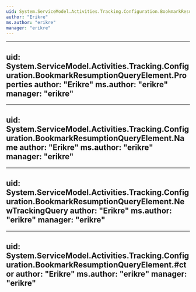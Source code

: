 ```yaml
---
uid: System.ServiceModel.Activities.Tracking.Configuration.BookmarkResumptionQueryElement
author: "Erikre"
ms.author: "erikre"
manager: "erikre"
---
```


---
uid: System.ServiceModel.Activities.Tracking.Configuration.BookmarkResumptionQueryElement.Properties
author: "Erikre"
ms.author: "erikre"
manager: "erikre"
---

---
uid: System.ServiceModel.Activities.Tracking.Configuration.BookmarkResumptionQueryElement.Name
author: "Erikre"
ms.author: "erikre"
manager: "erikre"
---

---
uid: System.ServiceModel.Activities.Tracking.Configuration.BookmarkResumptionQueryElement.NewTrackingQuery
author: "Erikre"
ms.author: "erikre"
manager: "erikre"
---

---
uid: System.ServiceModel.Activities.Tracking.Configuration.BookmarkResumptionQueryElement.#ctor
author: "Erikre"
ms.author: "erikre"
manager: "erikre"
---
